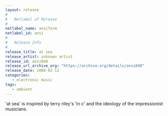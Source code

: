 ```yaml
---
layout: release
#
#   Netlabel of Release
#
netlabel_name: ansiform
netlabel_id: ansi
#
#   Release Info
#
release_title: at sea
release_artist: unknown artist
release_id: ansi040
release_url_archive_org: "https://archive.org/details/ansi040"
release_date: 2008-02-11
categories:
   - electronic music
tags:
   - ambient
---
```

'at sea' is inspired by terry riley's 'in c' and the ideology of the impressionist musicians.

